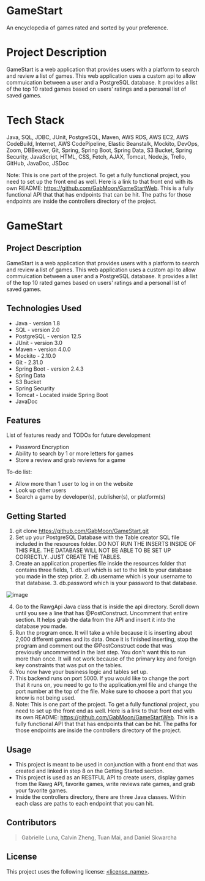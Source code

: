 # GameStart
An encyclopedia of games rated and sorted by your preference. 

# Project Description

GameStart is a web application that provides users with a platform to search and review a list of
games. This web application uses a custom api to allow commuication between a user and a PostgreSQL database. It provides
a list of the top 10 rated games based on users' ratings and a personal list of saved games.

# Tech Stack
Java, SQL, JDBC, JUnit, PostgreSQL, Maven, AWS RDS, AWS EC2, AWS CodeBuild, Internet, AWS CodePipeline, Elastic Beanstalk, Mockito, DevOps, Zoom, DBBeaver, Git, Spring, Spring Boot, Spring Data, S3 Bucket, Spring Security, JavaScript, HTML, CSS, Fetch, AJAX, Tomcat, Node.js, Trello, GitHub, JavaDoc, JSDoc



Note: This is one part of the project. To get a fully functional project, you need to set up the front end as well. Here is a link to that front end with its own README: https://github.com/GabMoon/GameStartWeb. This is a fully functional API that that has endpoints that can be hit. The paths for those endpoints are inside the controllers directory of the project.
# GameStart

## Project Description

GameStart is a web application that provides users with a platform to search and review a list of
games. This web application uses a custom api to allow commuication between a user and a PostgreSQL database. It provides
a list of the top 10 rated games based on users' ratings and a personal list of saved games.

## Technologies Used

* Java - version 1.8
* SQL - version 2.0
* PostgreSQL - version 12.5
* JUnit - version 3.0
* Maven - version 4.0.0
* Mockito - 2.10.0
* Git - 2.31.0
* Spring Boot - version 2.4.3
* Spring Data
* S3 Bucket
* Spring Security
* Tomcat - Located inside Spring Boot
* JavaDoc

## Features

List of features ready and TODOs for future development
* Password Encryption
* Ability to search by 1 or more letters for games
* Store a review and grab reviews for a game

To-do list:
* Allow more than 1 user to log in on the website
* Look up other users
* Search a game by developer(s), publisher(s), or platform(s)

## Getting Started
   
1. git clone https://github.com/GabMoon/GameStart.git
2. Set up your PostgreSQL Database with the Table creator SQL file included in the resources folder. DO NOT RUN THE INSERTS INSIDE OF THIS FILE. THE DATABASE WILL NOT BE ABLE TO BE SET UP CORRECTLY. JUST CREATE THE TABLES.
3. Create an application.properties file inside the resources folder that contains three fields, 1. db.url which is set to the link to your database you made in the step prior. 2. db.username which is your username to that database. 3. db.password which is your password to that database.

![image](https://user-images.githubusercontent.com/77693248/112165015-be732480-8bc4-11eb-80c8-62e1e218e6bc.png)

4. Go to the RawgApi Java class that is inside the api directory. Scroll down until you see a line that has @PostConstruct. Uncomment that entire section. It helps grab the data from the API and insert it into the database you made.
5. Run the program once. It will take a while because it is inserting about 2,000 different games and its data. Once it is finished inserting, stop the program and comment out the @PostConstruct code that was previously uncommented in the last step. You don't want this to run more than once. It will not work because of the primary key and foreign key constraints that was put on the tables.
6. You now have your business logic and tables set up.
7. This backend runs on port 5000. If you would like to change the port that it runs on, you need to go to the application.yml file and change the port number at the top of the file. Make sure to choose a port that you know is not being used.
8. Note: This is one part of the project. To get a fully functional project, you need to set up the front end as well. Here is a link to that front end with its own README: https://github.com/GabMoon/GameStartWeb. This is a fully functional API that that has endpoints that can be hit. The paths for those endpoints are inside the controllers directory of the project.

## Usage
* This project is meant to be used in conjunction with a front end that was created and linked in step 8 on the Getting Started section.
* This project is used as an RESTFUL API to create users, display games from the Rawg API, favorite games, write reviews rate games, and grab your favorite games.
*  Inside the controllers directory, there are three Java classes. Within each class are paths to each endpoint that you can hit.
## Contributors

> Gabrielle Luna, Calvin Zheng, Tuan Mai, and Daniel Skwarcha

## License

This project uses the following license: [<license_name>](<link>).
